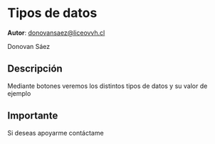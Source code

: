 # Tipos de datos

**Autor**: donovansaez@liceovvh.cl

Donovan Sáez

## Descripción
Mediante botones veremos los distintos tipos de datos y su valor de ejemplo

## Importante
Si deseas apoyarme contáctame